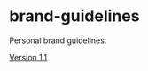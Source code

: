 # brand-guidelines
Personal brand guidelines.

[Version 1.1](https://github.com/SaysKez/brand-guidelines/blob/master/brandguidelines-v1.1.pdf)
